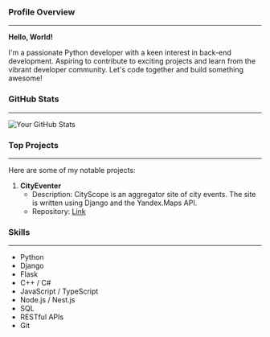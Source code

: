 ### Profile Overview
---
**Hello, World!**

I'm a passionate Python developer with a keen interest in back-end development. Aspiring to contribute to exciting projects and learn from the vibrant developer community. Let's code together and build something awesome! 

### GitHub Stats
---
![Your GitHub Stats](https://github-readme-stats.vercel.app/api?username=NeKyReal&show_icons=true&theme=radical)

### Top Projects
---
Here are some of my notable projects:

1. **CityEventer**
   - Description: CityScope is an aggregator site of city events. The site is written using Django and the Yandex.Maps API.
   - Repository: [Link](https://github.com/NeKyReal/CityScope)

### Skills
---
- Python
- Django
- Flask
- C++ / C#
- JavaScript / TypeScript
- Node.js / Nest.js
- SQL
- RESTful APIs
- Git
